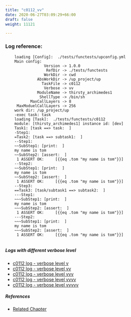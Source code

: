 ```yaml
---
title: "c0112_vv"
date: 2020-06-27T03:09:29+66:00
draft: false
weight: 11121

---
```


### Log reference: <no value>

```
    loading [Config]:  ./tests/functests/upconfig.yml
    Main config:
                 Version -> 1.0.0
                  RefDir -> ./tests/functests
                 WorkDir -> cwd
              AbsWorkDir -> /up_project/up
                TaskFile -> c0112
                 Verbose -> vv
              ModuleName -> thirsty_archimedes1
               ShellType -> /bin/sh
           MaxCallLayers -> 8
     MaxModuelCallLayers -> 256
    work dir: /up_project/up
    -exec task: task
    loading [Task]:  ./tests/functests/c0112
    module: [thirsty_archimedes1] instance id: [dev]
    Task1: [task ==> task:  ]
    -Step1:
    =Task2: [task ==> subtask1:  ]
    --Step1:
    ~~SubStep1: [print:  ]
    my name is tom
    ~~SubStep2: [assert:  ]
     1 ASSERT OK:     [{{eq .tom "my name is tom"}}]
    --Step2:
    ~~SubStep1: [print:  ]
    my name is tom
    ~~SubStep2: [assert:  ]
     1 ASSERT OK:     [{{eq .tom "my name is tom"}}]
    --Step3:
    ==Task3: [task/subtask1 ==> subtask2:  ]
    ---Step1:
    ~~~SubStep1: [print:  ]
    my name is tom
    ~~~SubStep2: [assert:  ]
     1 ASSERT OK:     [{{eq .tom "my name is tom"}}]
    ---Step2:
    ~~~SubStep1: [print:  ]
    my name is tom
    ~~~SubStep2: [assert:  ]
     1 ASSERT OK:     [{{eq .tom "my name is tom"}}]
    
```

##### Logs with different verbose level
* [c0112 log - verbose level v](../../logs/c0112_v)
* [c0112 log - verbose level vv](../../logs/c0112_vv)
* [c0112 log - verbose level vvv](../../logs/c0112_vvv)
* [c0112 log - verbose level vvvv](../../logs/c0112_vvvv)
* [c0112 log - verbose level vvvvv](../../logs/c0112_vvvvv)

##### References
* [Related Chapter](../../call-func/c0112)
